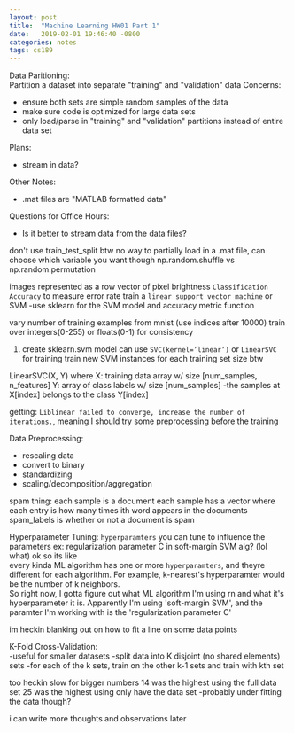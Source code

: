 ```yaml
---
layout: post
title:  "Machine Learning HW01 Part 1"
date:   2019-02-01 19:46:40 -0800
categories: notes
tags: cs189
---
```


Data Paritioning:  
Partition a dataset into separate "training" and "validation" data
Concerns:
- ensure both sets are simple random samples of the data
- make sure code is optimized for large data sets
- only load/parse in "training" and "validation" partitions instead of entire data set

Plans:  
- stream in data?

Other Notes:  
- .mat files are "MATLAB formatted data"

Questions for Office Hours:
- Is it better to stream data from the data files?

don't use train_test_split btw
no way to partially load in a .mat file, can choose which variable you want though
np.random.shuffle vs np.random.permutation


images represented as a row vector of pixel brightness
`Classification Accuracy` to measure error rate
train a `linear support vector machine` or SVM
-use sklearn for the SVM model and accuracy metric function

vary number of training examples from mnist (use indices after 10000)
train over integers(0-255) or floats(0-1) for consistency

1. create sklearn.svm model
can use `SVC(kernel=’linear’)` or `LinearSVC` for training
train new SVM instances for each training set size btw

LinearSVC(X, Y) where
X: training data array w/ size [num_samples, n_features]
Y: array of class labels w/ size [num_samples]
-the samples at X[index] belongs to the class Y[index]

getting: `Liblinear failed to converge, increase the number of iterations.`, meaning I should try some preprocessing before the training

Data Preprocessing:  
- rescaling data
- convert to binary
- standardizing
- scaling/decomposition/aggregation


spam thing:
each sample is a document
each sample has a vector where each entry is how many times ith word appears in the documents
spam_labels is whether or not a document is spam

Hyperparameter Tuning:
`hyperparamters` you can tune to influence the parameters
ex: regularization parameter C in soft-margin SVM alg? (lol what)
ok so its like  
every kinda ML algorithm has one or more `hyperparamters`, and theyre different for each algorithm.  For example, k-nearest's hyperparamter would be the number of k neighbors.  
So right now, I gotta figure out what ML algorithm I'm using rn and what it's hyperparameter it is.  Apparently I'm using 'soft-margin SVM', and the paramter I'm working with is the 'regularization parameter C'

im heckin blanking out on how to fit a line on some data points


K-Fold Cross-Validation:  
-useful for smaller datasets
-split data into K disjoint (no shared elements) sets
-for each of the k sets, train on the other k-1 sets and train with kth set

too heckin slow for bigger numbers
14 was the highest using the full data set
25 was the highest using only have the data set
	-probably under fitting the data though?

i can write more thoughts and observations later